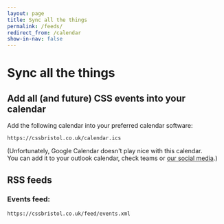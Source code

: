 ```yaml
---
layout: page
title: Sync all the things
permalink: /feeds/
redirect_from: /calendar
show-in-nav: false
---
```


# Sync all the things

## Add all (and future) CSS events into your calendar
Add the following calendar into your preferred calendar software:
```
https://cssbristol.co.uk/calendar.ics
```
(Unfortunately, Google Calendar doesn't play nice with this calendar.\
You can add it to your outlook calendar, check teams or [our social media](https://cssbristol.co.uk#stay-in-the-loop).)

## RSS feeds
### Events feed:
```
https://cssbristol.co.uk/feed/events.xml
```
